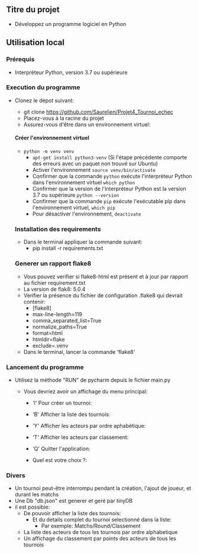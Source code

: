 ## Titre du projet

- Développez un programme logiciel en Python

## Utilisation local
### Prérequis

- Interpréteur Python, version 3.7 ou supérieure

### Execution du programme

- Clonez le dépot suivant:
   - git clone https://github.com/Saurelien/Projet4_Tournoi_echec
   - Placez-vous à la racine du projet
   - Assurez-vous d'être dans un environnement virtuel:

   #### Créer l'environnement virtuel

     - `python -m venv venv`
       - `apt-get install python3-venv` (Si l'étape précédente comporte des erreurs avec un paquet non trouvé sur Ubuntu)
       - Activer l'environnement `source venv/bin/activate`
       - Confirmer que la commande `python` exécute l'interpréteur Python dans l'environnement virtuel
       `which python`
       - Confirmer que la version de l'interpréteur Python est la version 3.7 ou supérieure `python --version`
       - Confirmer que la commande `pip` exécute l'exécutable pip dans l'environnement virtuel, `which pip`
       - Pour désactiver l'environnement, `deactivate`

   ### Installation des requirements
    - Dans le terminal appliquer la commande suivant:
      - pip install -r requirements.txt
    
   ### Generer un rapport flake8
    -  Vous pouvez verifier si flake8-html est présent et à jour par rapport au fichier requirement.txt
    - La version de flak8: 5.0.4
    - Verifier la présence du fichier de configuration .flake8 qui devrait contenir:
      - [flake8]
      - max-line-length=119
      - comma_separated_list=True
      - normalize_paths=True
      - format=html
      - htmldir=flake
      - exclude=.venv
    - Dans le terminal, lancer la commande 'flake8'

### Lancement du programme

- Utilisez la méthode "RUN" de pycharm depuis le fichier main.py
  - Vous devriez avoir un affichage du menu principal:

    - 'l' Pour créer un tournoi: 

    - 'B' Afficher la liste des tournois: 

    - 'Y' Afficher les acteurs par ordre aphabétique: 

    - 'T' Afficher les acteurs par classement: 

    - 'Q' Quitter l'application: 

    - Quel est votre choix ?: 

### Divers

- Un tournoi peut-être interrompu pendant la création, l'ajout de joueur, et durant les matchs
- Une Db "db.json" est generer et geré par tinyDB
- il est possible:
  - De pouvoir afficher la liste des tournois:
    - Et du details complet du tournoi selectionné dans la liste:
      - Par exemple: Matchs/Round/Classement
  - La liste des acteurs de tous les tournois par ordre alphabetique
  - Un affichage du classement par points des acteurs de tous les tournois